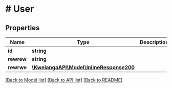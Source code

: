 # # User

## Properties

Name | Type | Description | Notes
------------ | ------------- | ------------- | -------------
**id** | **string** |  | [optional] 
**rewrew** | **string** |  | [optional] 
**rewrwe** | [**\KwelangaAPI\Model\InlineResponse200**](InlineResponse200.md) |  | [optional] 

[[Back to Model list]](../../README.md#documentation-for-models) [[Back to API list]](../../README.md#documentation-for-api-endpoints) [[Back to README]](../../README.md)


